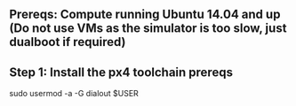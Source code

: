 
## Prereqs: Compute running Ubuntu 14.04 and up (Do not use VMs as the simulator is too slow, just dualboot if required)

## Step 1: Install the px4 toolchain prereqs

<addr>
sudo usermod -a -G dialout $USER
